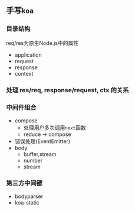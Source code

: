 ## 手写`koa`

### 目录结构
req/res为原生Node.js中的属性

* application
* request
* response
* context

### 处理 res/req, response/request, ctx 的关系

### 中间件组合
* compose
  * 处理用户多次调用`next`函数
  * reduce -> compose
* 错误处理(EventEmitter)
* body
  * buffer,stream
  * number
  * stream 

### 第三方中间键
* bodyparser
* koa-static
